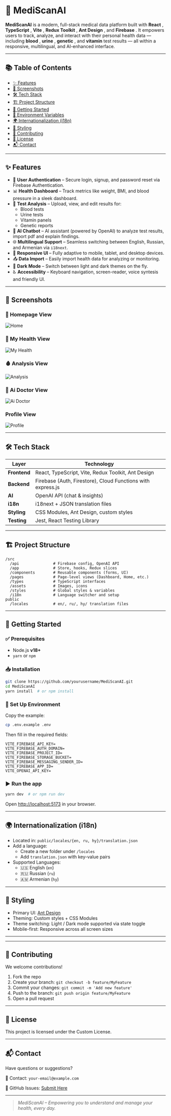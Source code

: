 # 🧠 MediScanAI

**MediScanAI** is a modern, full-stack medical data platform built with **React** , **TypeScript** , **Vite** , **Redux Toolkit** , **Ant Design** , and **Firebase** . It empowers users to track, analyze, and interact with their personal health data — including **blood** , **urine** , **genetic** , and **vitamin** test results — all within a responsive, multilingual, and AI-enhanced interface.

---

## 📚 Table of Contents

- [✨ Features](#-features)
- [📸 Screenshots](#-screenshots)
- [🛠️ Tech Stack](#️-tech-stack)
- [🏗️ Project Structure](#-project-structure)
- [🚀 Getting Started](#-getting-started)
- [🔐 Environment Variables](#-environment-variables)
- [🌍 Internationalization (i18n)](#-internationalization-i18n)
- [🎨 Styling](#-styling)
- [🤝 Contributing](#-contributing)
- [📄 License](#-license)
- [📬 Contact](#-contact)

---

## ✨ Features

- 🔐 **User Authentication** – Secure login, signup, and password reset via Firebase Authentication.
- 📊 **Health Dashboard** – Track metrics like weight, BMI, and blood pressure in a sleek dashboard.
- 🧪 **Test Analysis** – Upload, view, and edit results for:
  - Blood tests
  - Urine tests
  - Vitamin panels
  - Genetic reports
- 🤖 **AI Chatbot** – AI assistant (powered by OpenAI) to analyze test results, import pdf and explain findings.
- 🌐 **Multilingual Support** – Seamless switching between English, Russian, and Armenian via `i18next`.
- 📱 **Responsive UI** – Fully adaptive to mobile, tablet, and desktop devices.
- 📤 **Data Import** – Easily import health data for analyzing or monitoring.
- 🌙 **Dark Mode** – Switch between light and dark themes on the fly.
- ♿ **Accessibility** – Keyboard navigation, screen-reader, voice syntesis and friendly UI.

---

## 📸 Screenshots

### 🧬 Homepage View

![Home](./public/screenshots/homepage.png)

### 📱 My Health View

![My Health](./public/screenshots/myhealth.png)

### 🩸 Analysis View

![Analysis](./public/screenshots/analysis.png)

### 🤖 Ai Doctor View

![Ai Doctor](./public/screenshots/aidoctor.png)

### Profile View

![Profile](./public/screenshots/profile.png)

---

## 🛠️ Tech Stack

| Layer        | Technology                                                  |
| ------------ | ----------------------------------------------------------- |
| **Frontend** | React, TypeScript, Vite, Redux Toolkit, Ant Design          |
| **Backend**  | Firebase (Auth, Firestore), Cloud Functions with express.js |
| **AI**       | OpenAI API (chat & insights)                                |
| **i18n**     | i18next + JSON translation files                            |
| **Styling**  | CSS Modules, Ant Design, custom styles                      |
| **Testing**  | Jest, React Testing Library                                 |

---

## 🏗️ Project Structure

```
/src
  /api               # Firebase config, OpenAI API
  /app               # Store, hooks, Redux slices
  /components        # Reusable components (forms, UI)
  /pages             # Page-level views (Dashboard, Home, etc.)
  /types             # TypeScript interfaces
  /assets            # Images, icons
  /styles            # Global styles & variables
  /i18n              # Language switcher and setup
public
  /locales           # en/, ru/, hy/ translation files
```

---

## 🚀 Getting Started

### ✅ Prerequisites

- Node.js **v18+**
- `yarn` or `npm`

### 📥 Installation

```bash
git clone https://github.com/yourusername/MediScanAI.git
cd MediScanAI
yarn install  # or npm install
```

### 🔑 Set Up Environment

Copy the example:

```bash
cp .env.example .env
```

Then fill in the required fields:

```env
VITE_FIREBASE_API_KEY=
VITE_FIREBASE_AUTH_DOMAIN=
VITE_FIREBASE_PROJECT_ID=
VITE_FIREBASE_STORAGE_BUCKET=
VITE_FIREBASE_MESSAGING_SENDER_ID=
VITE_FIREBASE_APP_ID=
VITE_OPENAI_API_KEY=
```

### ▶️ Run the app

```bash
yarn dev  # or npm run dev
```

Open [http://localhost:5173](http://localhost:5173/) in your browser.

---

## 🌍 Internationalization (i18n)

- Located in: `public/locales/{en, ru, hy}/translation.json`
- Add a language:
  - Create a new folder under `/locales`
  - Add `translation.json` with key-value pairs
- Supported Languages:
  - 🇺🇸 English (`en`)
  - 🇷🇺 Russian (`ru`)
  - 🇦🇲 Armenian (`hy`)

---

## 🎨 Styling

- Primary UI: [Ant Design](https://ant.design/)
- Theming: Custom styles + CSS Modules
- Theme switching: Light / Dark mode supported via state toggle
- Mobile-first: Responsive across all screen sizes

---

---

## 🤝 Contributing

We welcome contributions!

1. Fork the repo
2. Create your branch: `git checkout -b feature/MyFeature`
3. Commit your changes: `git commit -m 'Add new feature'`
4. Push to the branch: `git push origin feature/MyFeature`
5. Open a pull request

---

## 📄 License

This project is licensed under the Custom License.

---

## 📬 Contact

Have questions or suggestions?

📧 Contact: `your-email@example.com`

📌 GitHub Issues: [Submit Here](https://github.com/MediScanAi/MediScanAi/issues)

---

> _MediScanAI – Empowering you to understand and manage your health, every day._
